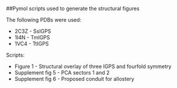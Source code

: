 ##Pymol scripts used to generate the structural figures

The following PDBs were used: 
* 2C3Z - SsIGPS
* 1I4N - TmIGPS
* 1VC4 - TtIGPS 

Scripts: 
- Figure 1 - Structural overlay of three IGPS and fourfold symmetry
- Supplement fig 5 - PCA sectors 1 and 2
- Supplement fig 6 - Proposed conduit for allostery 



